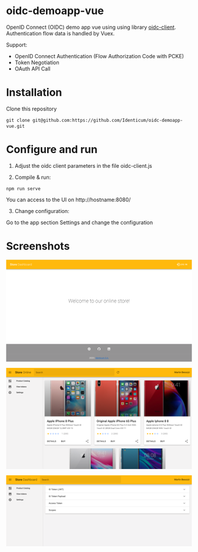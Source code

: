 # oidc-demoapp-vue
OpenID Connect (OIDC) demo app vue using using library [oidc-client](https://github.com/IdentityModel/oidc-client-js).
Authentication flow data is handled by Vuex.

Support:
* OpenID Connect Authentication (Flow Authorization Code with PCKE)
* Token Negotiation
* OAuth API Call

# Installation

Clone this repository
```
git clone git@github.com:https://github.com/Identicum/oidc-demoapp-vue.git
```

# Configure and run
1. Adjust the oidc client parameters in the file oidc-client.js

2. Compile & run:
```
npm run serve
```
You can access to the UI on http://hostname:8080/

3. Change configuration:

Go to the app section Settings and change the configuration



# Screenshots

![App login](src/assets/screenshot-login.png)

![App menu](src/assets/screenshot-home.png)

![App tokens](src/assets/screenshot-tokens.png)
